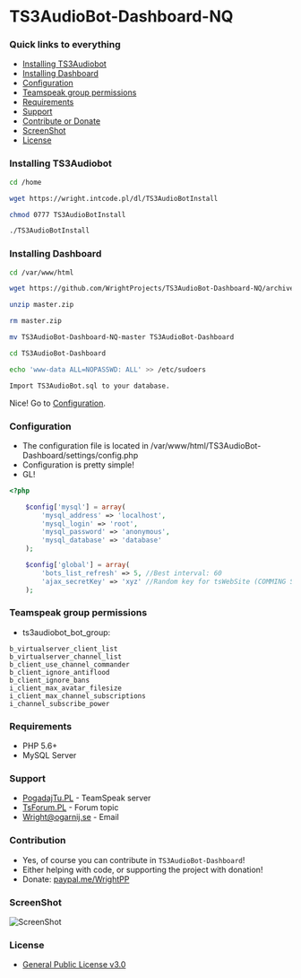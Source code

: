 # TS3AudioBot-Dashboard-NQ

### Quick links to everything
- [Installing TS3Audiobot](#installing-ts3audiobot)
- [Installing Dashboard](#installing-dashboard)
- [Configuration](#configuration)
- [Teamspeak group permissions](#teamspeak-group-permissions)
- [Requirements](#requirements)
- [Support](#support)
- [Contribute or Donate](#contribution)
- [ScreenShot](#screenshot)
- [License](#license)

### Installing TS3Audiobot
```bash
cd /home
```

```bash
wget https://wright.intcode.pl/dl/TS3AudioBotInstall
```

```bash
chmod 0777 TS3AudioBotInstall
```

```bash
./TS3AudioBotInstall
```

### Installing Dashboard
```bash
cd /var/www/html
```

```bash
wget https://github.com/WrightProjects/TS3AudioBot-Dashboard-NQ/archive/master.zip
```

```bash
unzip master.zip
```

```bash
rm master.zip
```

```bash
mv TS3AudioBot-Dashboard-NQ-master TS3AudioBot-Dashboard
```

```bash
cd TS3AudioBot-Dashboard
```

```bash
echo 'www-data ALL=NOPASSWD: ALL' >> /etc/sudoers
```

```bash
Import TS3AudioBot.sql to your database.
```

Nice! Go to [Configuration](#configuration).

### Configuration
- The configuration file is located in /var/www/html/TS3AudioBot-Dashboard/settings/config.php
- Configuration is pretty simple!
- GL!
```php
<?php

	$config['mysql'] = array(
		'mysql_address' => 'localhost',
		'mysql_login' => 'root',
		'mysql_password' => 'anonymous',
		'mysql_database' => 'database'
	);

	$config['global'] = array(
		'bots_list_refresh' => 5, //Best interval: 60
		'ajax_secretKey' => 'xyz' //Random key for tsWebSite (COMMING SOON)
	);
```

### Teamspeak group permissions

* ts3audiobot_bot_group:
```
b_virtualserver_client_list
b_virtualserver_channel_list
b_client_use_channel_commander
b_client_ignore_antiflood
b_client_ignore_bans
i_client_max_avatar_filesize
i_client_max_channel_subscriptions
i_channel_subscribe_power
```

### Requirements
* PHP 5.6+
* MySQL Server

### Support
* [PogadajTu.PL](https://pogadajtu.pl) - TeamSpeak server
* [TsForum.PL](https://tsforum.pl/temat/3729-prosty-panel-dla-aplikacji-ts3audiobot-🎶/) - Forum topic
* Wright@ogarnij.se - Email

### Contribution
* Yes, of course you can contribute in `TS3AudioBot-Dashboard`!
* Either helping with code, or supporting the project with donation!
* Donate: [paypal.me/WrightPP](paypal.me/WrightPP)

### ScreenShot
![ScreenShot](https://i.imgur.com/YbKLMEu.png)

### License
* [General Public License v3.0](https://github.com/WrightProjects/TS3AudioBot-Dashboard-NQ/blob/master/LICENSE)

